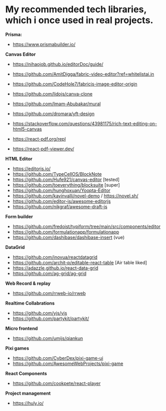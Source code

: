 # My recommended tech libraries, which i once used in real projects.
**Prisma:**
- https://www.prismabuilder.io/
  
**Canvas Editor**
- https://nihaojob.github.io/editorDoc/guide/
- https://github.com/AmitDigga/fabric-video-editor?ref=whitelistai.in
- https://github.com/CodeHole7/fabricjs-image-editor-origin
- https://github.com/lidojs/canva-clone
- https://github.com/Imam-Abubakar/mural

- https://github.com/dromara/yft-design 
- https://stackoverflow.com/questions/43981175/rich-text-editing-on-html5-canvas

- https://react-pdf.org/repl
- https://react-pdf-viewer.dev/

**HTML Editor**
- https://editorjs.io/
- https://github.com/TypeCellOS/BlockNote
- https://github.com/Hufe921/canvas-editor [tested]
- https://github.com/toeverything/blocksuite [super]
- https://github.com/hunghoxuan/Yoopta-Editor
- https://github.com/kavinvalli/novel-demo / https://novel.sh/
- https://github.com/editor-js/awesome-editorjs
- https://github.com/nikgraf/awesome-draft-js

**Form builder**
- https://github.com/fredoist/typiform/tree/main/src/components/editor
- https://github.com/formulationapp/formulationapp
- https://github.com/dashibase/dashibase-insert (vue)

**DataGrid**
- https://github.com/inovua/reactdatagrid
- https://github.com/archit-p/editable-react-table [Air table liked]
- https://adazzle.github.io/react-data-grid
- https://github.com/ag-grid/ag-grid

**Web Record & replay**
- https://github.com/rrweb-io/rrweb

**Realtime Collabrations** 
- https://github.com/yjs/yjs
- https://github.com/partykit/partykit/

**Micro frontend**
- https://github.com/umijs/qiankun

**Pixi games**
- https://github.com/CyberDex/pixi-game-ui
- https://github.com/AwesomeWebProjects/pixi-game

**React Components**
- https://github.com/cookpete/react-player

**Project management**
- https://huly.io/
